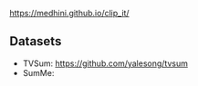 https://medhini.github.io/clip_it/

## Datasets

- TVSum: https://github.com/yalesong/tvsum
- SumMe: 
